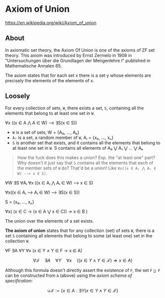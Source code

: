 # Axiom of Union

https://en.wikipedia.org/wiki/Axiom_of_union

## About

In axiomatic set theory, the Axiom Of Union is one of the axioms of ZF set theory. This axiom was introduced by Ernst Zermelo in 1908 in "Untersuchungen über die Grundlagen der Mengenlehre I" published in Mathematische Annalen 65.

The axiom states that for each set x there is a set y whose elements are precisely the elements of the elements of x.



## Loosely

For every collection of sets, `W`, there exists a set, `S`, 
containing all the elements that belong to at least one set in `W`.

∀x ((x ∈ A ⋀ A ∈ W) ⟶ ∃S(x ∈ S))

- `W`  is a set of sets, W = {A₀, …, Aₖ}
- `Aᵢ` is a set, a random member of `W`, Aᵢ = {x₀, …, xₙ}
- `S`  is another set that exists, and it contains all the elements that 
       belong to at least one set in `W`.
       S contains all elements of A₀ ⋁ A₁ ⋁ … ⋁ Aₖ


>How the fuck does this makes a union? Esp. the "at least one" part? Why doesn't it just say that `S` contains all the elements that each of the member sets of `W` do? That'd be a union! Like `∀x((x ∈ Aᵢ ⋀ Aᵢ ∈ W) --> x ∈ S)`.


∀W ∃S ∀Aᵢ ∀x ((x ∈ Aᵢ ⋀ Aᵢ ∈ W) ⟶ x ∈ S)

∀x((x ∈ Aᵢ ⟶ Aᵢ ∈ W) ⟶ ∃S(x ∈ S))


S = {x₀, …, xₙ}



∀x( (x ∈ C -> (x ∈ A ⋁ x ∈ C)) -> x ∈ B )



The union over the elements of a set exists.

**The axiom of union** states that 
for any collection (set) of sets `W`, 
there is a set `S` 
  containing all elements that belong to 
  some (at least one) 
  set in the collection `W`.


∀F ∃A ∀Y ∀x (x ∈ Y ∧ Y ∈ F -> x ∈ A)


$$
\forall \mathcal{F} \quad
\exists A \quad
\forall Y \quad
\forall x \quad
((x \in Y \land Y \in \mathcal{F})
  \Rightarrow x \in A
)
$$

Although this formula doesn't directly assert the existence of `F`, the set `F` `⋃ F` can be constructed from `A` (above) using the *axiom schema of specification*:

$$\cup \mathcal {F} := \{x \in A : \exists Y
(x \in Y \land Y \in \mathcal {F} \}$$
